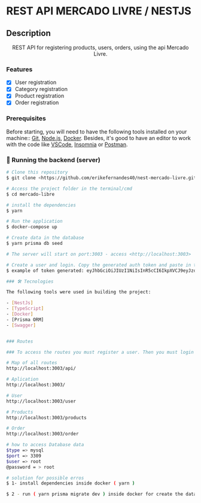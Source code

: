 # REST API MERCADO LIVRE / NESTJS

## Description
<p align="center">REST API for registering products, users, orders, using the api Mercado Livre.</p>

### Features

- [x] User registration
- [x] Category registration
- [x] Product registration
- [x] Order registration

### Prerequisites

Before starting, you will need to have the following tools installed on your machine::
[Git](https://git-scm.com), [Node.js](https://nodejs.org/en/), [Docker](https://www.docker.com/). 
Besides, it's good to have an editor to work with the code like [VSCode](https://code.visualstudio.com/),
[Insomnia](https://insomnia.rest/download) or [Postman](https://www.postman.com/downloads/).

### 🎲  Running the backend (server)

```bash
# Clone this repository
$ git clone <https://github.com/erikefernandes40/nest-mercado-livre.git>

# Access the project folder in the terminal/cmd
$ cd mercado-libre

# install the dependencies
$ yarn

# Run the application
$ docker-compose up

# Create data in the database
$ yarn prisma db seed

# The server will start on port:3003 - access <http://localhost:3003>

# Create a user and login. Copy the generated auth token and paste in the indicated location to access protected routes
$ example of token generated: eyJhbGciOiJIUzI1NiIsInR5cCI6IkpXVCJ9eyJzdWIiOiIxNTc0MWVkMi1kZmVmLTQyYzMtYmFjZi05OTI2N2ZlYzU1OGYiLCJlbWFpbCI6ImVyaWNrZmVybmFuZG8xMjNAZ21haWwuY29tIiwibmFtZSI6ImVyaWNrIGZlcm5hbmRvIGFtYXJhbCIsImlhdCI6MTY1MzY2OTYyMywiZXhwIjoxNjU2MjYxNjIzfQ.Pj8P9IyN8nacPTLxccKlRhd6Y6Y2QW4A63R0Ttu8JLM

### 🛠 Tecnologies

The following tools were used in building the project:

- [NestJs]
- [TypeScript]
- [Docker]
- [Prisma ORM]
- [Swagger]


### Routes

### To access the routes you must register a user. Then you must login to the application to receive a token that must be passed to access the other routes

# Map of all routes
http://localhost:3003/api/

# Aplication
http://localhost:3003/

# User
http://localhost:3003/user

# Products
http://localhost:3003/products

# Order
http://localhost:3003/order

# how to access Database data
$type => mysql
$port => 3309
$user => root
@password = > root

# solution for possible erros 
$ 1- install dependencies inside docker ( yarn )

$ 2 - run ( yarn prisma migrate dev ) inside docker for create the database tables 
